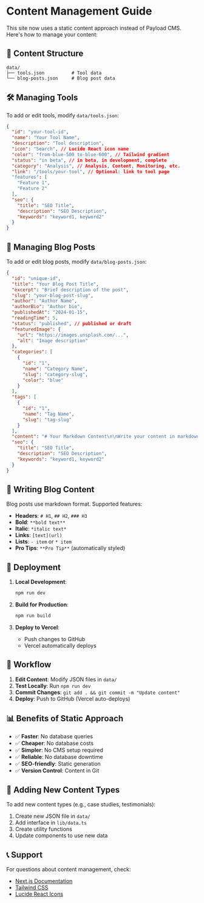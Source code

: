 # Content Management Guide

This site now uses a static content approach instead of Payload CMS. Here's how to manage your content:

## 📁 Content Structure

```
data/
├── tools.json          # Tool data
└── blog-posts.json     # Blog post data
```

## 🛠️ Managing Tools

To add or edit tools, modify `data/tools.json`:

```json
{
  "id": "your-tool-id",
  "name": "Your Tool Name",
  "description": "Tool description",
  "icon": "Search", // Lucide React icon name
  "color": "from-blue-500 to-blue-600", // Tailwind gradient
  "status": "in beta", // in beta, in development, complete
  "category": "Analysis", // Analysis, Content, Monitoring, etc.
  "link": "/tools/your-tool", // Optional: link to tool page
  "features": [
    "Feature 1",
    "Feature 2"
  ],
  "seo": {
    "title": "SEO Title",
    "description": "SEO Description",
    "keywords": "keyword1, keyword2"
  }
}
```

## 📝 Managing Blog Posts

To add or edit blog posts, modify `data/blog-posts.json`:

```json
{
  "id": "unique-id",
  "title": "Your Blog Post Title",
  "excerpt": "Brief description of the post",
  "slug": "your-blog-post-slug",
  "author": "Author Name",
  "authorBio": "Author bio",
  "publishedAt": "2024-01-15",
  "readingTime": 5,
  "status": "published", // published or draft
  "featuredImage": {
    "url": "https://images.unsplash.com/...",
    "alt": "Image description"
  },
  "categories": [
    {
      "id": "1",
      "name": "Category Name",
      "slug": "category-slug",
      "color": "blue"
    }
  ],
  "tags": [
    {
      "id": "1",
      "name": "Tag Name",
      "slug": "tag-slug"
    }
  ],
  "content": "# Your Markdown Content\n\nWrite your content in markdown format...",
  "seo": {
    "title": "SEO Title",
    "description": "SEO Description",
    "keywords": "keyword1, keyword2"
  }
}
```

## 📝 Writing Blog Content

Blog posts use markdown format. Supported features:

- **Headers**: `# H1`, `## H2`, `### H3`
- **Bold**: `**bold text**`
- **Italic**: `*italic text*`
- **Links**: `[text](url)`
- **Lists**: `- item` or `* item`
- **Pro Tips**: `**Pro Tip**` (automatically styled)

## 🚀 Deployment

1. **Local Development**:
   ```bash
   npm run dev
   ```

2. **Build for Production**:
   ```bash
   npm run build
   ```

3. **Deploy to Vercel**:
   - Push changes to GitHub
   - Vercel automatically deploys

## 🔄 Workflow

1. **Edit Content**: Modify JSON files in `data/`
2. **Test Locally**: Run `npm run dev`
3. **Commit Changes**: `git add . && git commit -m "Update content"`
4. **Deploy**: Push to GitHub (Vercel auto-deploys)

## 📊 Benefits of Static Approach

- ✅ **Faster**: No database queries
- ✅ **Cheaper**: No database costs
- ✅ **Simpler**: No CMS setup required
- ✅ **Reliable**: No database downtime
- ✅ **SEO-friendly**: Static generation
- ✅ **Version Control**: Content in Git

## 🎯 Adding New Content Types

To add new content types (e.g., case studies, testimonials):

1. Create new JSON file in `data/`
2. Add interface in `lib/data.ts`
3. Create utility functions
4. Update components to use new data

## 📞 Support

For questions about content management, check:
- [Next.js Documentation](https://nextjs.org/docs)
- [Tailwind CSS](https://tailwindcss.com/docs)
- [Lucide React Icons](https://lucide.dev/icons/) 